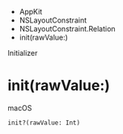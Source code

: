 

- AppKit
- NSLayoutConstraint
- NSLayoutConstraint.Relation
-  init(rawValue:) 

Initializer

# init(rawValue:)

macOS

``` source
init?(rawValue: Int)
```

